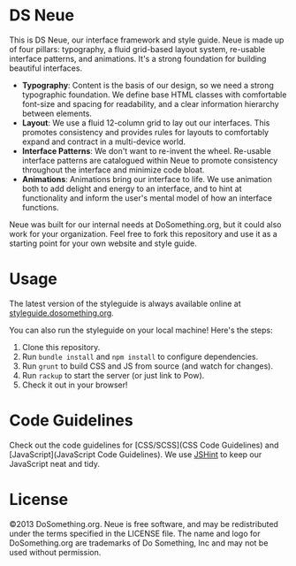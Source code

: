 # DS Neue
This is DS Neue, our interface framework and style guide. Neue is made up of four pillars: typography, a fluid grid-based layout system, re-usable interface patterns, and animations. It's a strong foundation for building beautiful interfaces.

 - **Typography**: Content is the basis of our design, so we need a strong typographic foundation. We define base HTML classes with comfortable font-size and spacing for readability, and a clear information hierarchy between elements.
 - **Layout**: We use a fluid 12-column grid to lay out our interfaces. This promotes consistency and provides rules for layouts to comfortably expand and contract in a multi-device world.
 - **Interface Patterns**: We don't want to re-invent the wheel. Re-usable interface patterns are catalogued within Neue to promote consistency throughout the interface and minimize code bloat.
 - **Animations**: Animations bring our interface to life. We use animation both to add delight and energy to an interface, and to hint at functionality and inform the user's mental model of how an interface functions.

 Neue was built for our internal needs at DoSomething.org, but it could also work for your organization. Feel free to fork this repository and use it as a starting point for your own website and style guide.

# Usage
The latest version of the styleguide is always available online at [styleguide.dosomething.org](http://styleguide.dosomething.org/).

You can also run the styleguide on your local machine! Here's the steps:

  1. Clone this repository.
  2. Run `bundle install` and `npm install` to configure dependencies.
  3. Run `grunt` to build CSS and JS from source (and watch for changes).
  3. Run `rackup` to start the server (or just link to Pow).
  4. Check it out in your browser!

# Code Guidelines
Check out the code guidelines for [CSS/SCSS](CSS Code Guidelines) and [JavaScript](JavaScript Code Guidelines). We use [JSHint](http://www.jshint.com/) to keep our JavaScript neat and tidy.

# License
&copy;2013 DoSomething.org. Neue is free software, and may be redistributed under the terms specified in the LICENSE file. The name and logo for DoSomething.org are trademarks of Do Something, Inc and may not be used without permission.